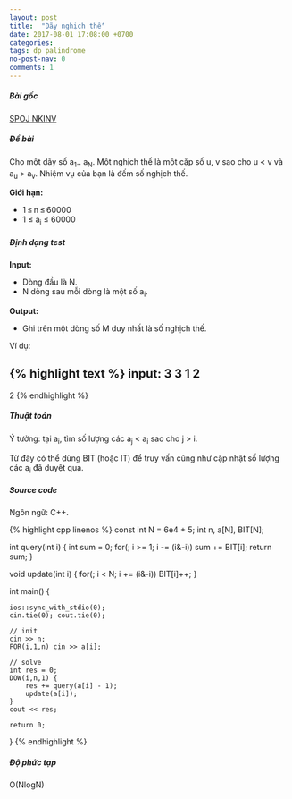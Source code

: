 ```yaml
---
layout: post
title:  "Dãy nghịch thế"
date: 2017-08-01 17:08:00 +0700
categories:
tags: dp palindrome
no-post-nav: 0
comments: 1
---
```

##### **Bài gốc**
[SPOJ NKINV](http://vn.spoj.com/problems/NKINV/)

##### **Đề bài**
Cho một dãy số a<sub>1</sub>.. a<sub>N</sub>. Một nghịch thế là một cặp số u, v sao cho u < v và a<sub>u</sub> > a<sub>v</sub>. Nhiệm vụ của bạn là đếm số nghịch thế.

**Giới hạn:**

* 1 ≤ n ≤ 60000
* 1 ≤ a<sub>i</sub> ≤ 60000

##### **Định dạng test**
**Input:**

* Dòng đầu là N.
* N dòng sau mỗi dòng là một số a<sub>i</sub>.

**Output:**
* Ghi trên một dòng số M duy nhất là số nghịch thế.

Ví dụ:

{% highlight text %}
input:
3
3
1
2
---
2
{% endhighlight %}

##### **Thuật toán**

Ý tưởng: tại a<sub>i</sub>, tìm số lượng các a<sub>j</sub> < a<sub>i</sub> sao cho j > i.

Từ đây có thể dùng BIT (hoặc IT) để truy vấn cũng như cập nhật số lượng các a<sub>i</sub> đã duyệt qua.

##### **Source code**

Ngôn ngữ: C++.

{% highlight cpp linenos %}
const int N = 6e4 + 5;
int n, a[N], BIT[N];

int query(int i) {
    int sum = 0;
    for(; i >= 1; i -= (i&-i))
        sum += BIT[i];
    return sum;
}

void update(int i) {
    for(; i < N; i += (i&-i))
        BIT[i]++;
}

int main() {

    ios::sync_with_stdio(0);
    cin.tie(0); cout.tie(0);

    // init
    cin >> n;
    FOR(i,1,n) cin >> a[i];

    // solve
    int res = 0;
    DOW(i,n,1) {
        res += query(a[i] - 1);
        update(a[i]);
    }
    cout << res;

    return 0;
}
{% endhighlight %}

##### **Độ phức tạp**
O(NlogN)
